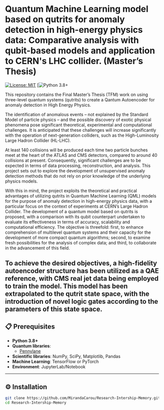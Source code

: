 # Quantum Machine Learning model based on qutrits for anomaly detection in high-energy physics data: Comparative analysis with qubit-based models and application to CERN's LHC collider. (Master’s Thesis)

[![License: MIT](https://img.shields.io/badge/License-MIT-yellow.svg)](https://opensource.org/licenses/MIT)
[![Python 3.8+](https://img.shields.io/badge/python-3.8%2B-blue.svg)


This repository contains the Final Master’s Thesis (TFM) work on using three-level quantum systems (qutrits) to create a Qantum Autoencoder for anomaly detection in High Energy Physics. 

The identification of anomalous events – not explained by the Standard Model of particle physics – and the possible discovery of exotic physical phenomena pose significant theoretical, experimental and computational challenges. It is anticipated that these challenges will increase significantly with the operation of next-generation colliders, such as the High-Luminosity Large Hadron Collider (HL-LHC). 

At least 140 collisions will be produced each time two particle bunches meet at the heart of the ATLAS and CMS detectors, compared to around 40 collisions at present. Consequently, significant challenges are to be expected in terms of data processing, reconstruction, and analysis. This project sets out to explore the development of unsupervised anomaly detection methods that do not rely on prior knowledge of the underlying physics models.


With this in mind, the project exploits the theoretical and practical advantages of utilizing qutrits in Quantum Machine Learning (QML) models for the purpose of anomaly detection in high-energy physics data, with a particular focus on the context of experiments at CERN’s Large Hadron Collider. The development of a quantum model based on qutrits is proposed, with a comparison with its qubit counterpart undertaken to evaluate its effectiveness in terms of accuracy, scalability and computational efficiency. The objective is threefold: first, to enhance comprehension of multilevel quantum systems and their capacity for the development of more compact quantum algorithms; second, to examine fresh possibilities for the analysis of complex data; and third, to collaborate in the advancement of this field.

To achieve the desired objectives, a high-fidelity autoencoder structure has been utilized as a QAE reference, with CMS real jet data being employed to train the model. This model has been extrapolated to the qutrit state space, with the introduction of novel logic gates according to the parameters of this state space.
---

## 📋 Prerequisites

- **Python 3.8+**
- **Quantum libraries**:
  - [Pennylane](https://pennylane.ai/)
- **Scientific libraries**: NumPy, SciPy, Matplotlib, Pandas
- **Machine Learning**: TensorFlow or PyTorch
- **Environment**: JupyterLab/Notebook

---

## ⚙️ Installation

```bash
git clone https://github.com/MirandaCarou/Research-Intership-Memory.git
cd Research-Intership-Memory
```
